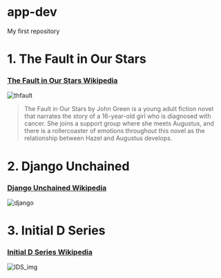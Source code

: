 # app-dev
My first repository

# 1. The Fault in Our Stars
### [The Fault in Our Stars Wikipedia](https://en.wikipedia.org/wiki/The_Fault_in_Our_Stars_(film))
![thfault](https://github.com/MarcAgodonski/app-dev/assets/151895615/0858bcf0-2572-4c56-a287-d4b3580e19c9)
> The Fault in Our Stars by John Green is a young adult fiction novel that narrates the story of a 16-year-old girl who is diagnosed with cancer. She joins a support group where she meets Augustus, and there is a rollercoaster of emotions throughout this novel as the relationship between Hazel and Augustus develops.

# 2. Django Unchained
### [Django Unchained Wikipedia](https://en.wikipedia.org/wiki/Django_Unchained)
![django](https://github.com/MarcAgodonski/app-dev/assets/151895615/85d97e7a-eb33-44a0-a54d-266454bc37ff)
>

# 3. Initial D Series
### [Initial D Series Wikipedia](https://en.wikipedia.org/wiki/Initial_D)
![IDS_img](https://github.com/MarcAgodonski/app-dev/assets/151895615/446964ef-44e0-4a0a-bef3-cffb5851ab81)
>

